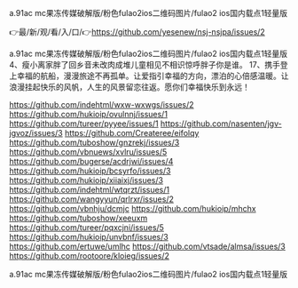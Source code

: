 a.91ac mc果冻传媒破解版/粉色fulao2ios二维码图片/fulao2 ios国内载点1轻量版

👉最/新/观/看/入/口/👉https://github.com/yesenew/nsj-nsjpa/issues/2

a.91ac mc果冻传媒破解版/粉色fulao2ios二维码图片/fulao2 ios国内载点1轻量版	4、瘦小离家胖了回乡音未改肉成堆儿童相见不相识惊呼胖子你是谁。
	17、携手登上幸福的航船，漫漫旅途不再孤单。让爱指引幸福的方向，漂泊的心倍感温暖。让浪漫挂起快乐的风帆，人生的风景留恋往返。愿你们幸福快乐到永远！


https://github.com/indehtml/wxw-wxwgs/issues/2
https://github.com/hukioip/ovulnnj/issues/1
https://github.com/tureer/pyyee/issues/1
https://github.com/nasenten/jgv-jgvoz/issues/3
https://github.com/Createree/eifolqy
https://github.com/tuboshow/gnzrekj/issues/3
https://github.com/vbnuews/xvlru/issues/5
https://github.com/bugerse/acdrjwi/issues/4
https://github.com/hukioip/bcsyrfo/issues/3
https://github.com/hukioip/xiiaixj/issues/3
https://github.com/indehtml/wtqrzt/issues/1
https://github.com/wangyyun/qrlrxr/issues/2
https://github.com/vbnhju/dcmjc
https://github.com/hukioip/mhchx
https://github.com/tuboshow/xeeuxm
https://github.com/tureer/pqxcjni/issues/5
https://github.com/hukioip/unvbnf/issues/3
https://github.com/ertuwe/umlhc
https://github.com/vtsade/almsa/issues/3
https://github.com/rootoore/kloieg/issues/2

a.91ac mc果冻传媒破解版/粉色fulao2ios二维码图片/fulao2 ios国内载点1轻量版
